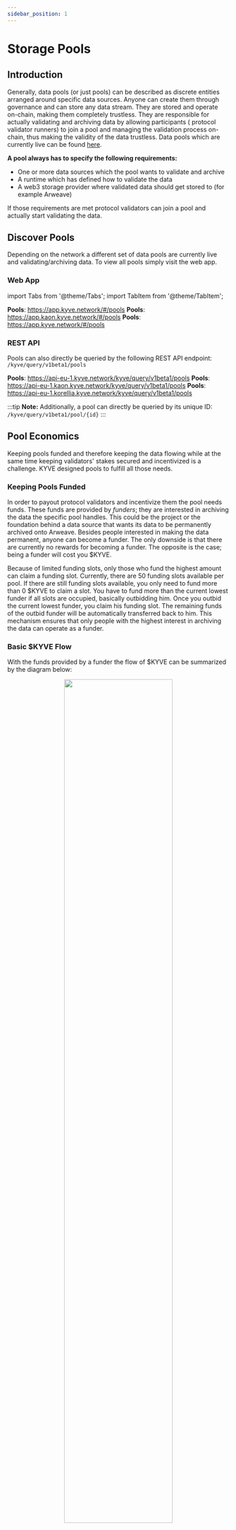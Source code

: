 ```yaml
---
sidebar_position: 1
---
```


# Storage Pools

## Introduction

Generally, data pools (or just pools) can be described as discrete entities arranged around specific data sources.
Anyone can create them through governance and can store any data stream. They are stored and operate on-chain, making
them completely trustless. They are responsible for actually validating and archiving data by allowing participants (
protocol validator runners) to join a pool and managing the validation process on-chain, thus making the validity of the data
trustless. Data pools which are currently live can be found [here](https://app.kyve.network/#/pools).

**A pool always has to specify the following requirements:**

- One or more data sources which the pool wants to validate and archive
- A runtime which has defined how to validate the data
- A web3 storage provider where validated data should get stored to (for example Arweave)

If those requirements are met protocol validators can join a pool and actually start validating the data.

## Discover Pools

Depending on the network a different set of data pools are currently live and validating/archiving data. To view all
pools simply visit the web app.

### Web App

import Tabs from '@theme/Tabs';
import TabItem from '@theme/TabItem';

<Tabs groupId="network">
  <TabItem value="kyve" label="Mainnet">
    <strong>Pools</strong>: <a href="https://app.kyve.network/#/pools">https://app.kyve.network/#/pools</a>
  </TabItem>
  <TabItem value="kaon" label="Kaon">
    <strong>Pools</strong>: <a href="https://app.kaon.kyve.network/#/pools">https://app.kaon.kyve.network/#/pools</a>
  </TabItem>
  <TabItem value="korellia" label="Korellia">
    <strong>Pools</strong>: <a href="https://app.korellia.kyve.network/#/pools">https://app.kyve.network/#/pools</a>
  </TabItem>
</Tabs>

### REST API

Pools can also directly be queried by the following REST API endpoint: `/kyve/query/v1beta1/pools`

<Tabs groupId="network">
  <TabItem value="kyve" label="Mainnet">
    <strong>Pools</strong>: <a href="https://api-eu-1.kyve.network/kyve/query/v1beta1/pools">https://api-eu-1.kyve.network/kyve/query/v1beta1/pools</a>
  </TabItem>
  <TabItem value="kaon" label="Kaon">
    <strong>Pools</strong>: <a href="https://api-eu-1.kaon.kyve.network/kyve/query/v1beta1/pools">https://api-eu-1.kaon.kyve.network/kyve/query/v1beta1/pools</a>
  </TabItem>
  <TabItem value="korellia" label="Korellia">
    <strong>Pools</strong>: <a href="https://api-eu-1.korellia.kyve.network/kyve/query/v1beta1/pools">https://api-eu-1.korellia.kyve.network/kyve/query/v1beta1/pools</a>
  </TabItem>
</Tabs>

:::tip
**Note:** Additionally, a pool can directly be queried by its unique ID: `/kyve/query/v1beta1/pool/{id}`
:::

## Pool Economics

Keeping pools funded and therefore keeping the data flowing while at the same time keeping validators' stakes secured
and incentivized is a challenge. KYVE designed pools to fulfill all those needs.

### Keeping Pools Funded

In order to payout protocol validators and incentivize them the pool needs funds. These funds are provided by _funders_;
they are interested in archiving the data the specific pool handles. This could be the project or the foundation behind
a data source that wants its data to be permanently archived onto Arweave. Besides people interested in making the data
permanent, anyone can become a funder. The only downside is that there are currently no rewards for becoming a funder.
The opposite is the case; being a funder will cost you \$KYVE.

Because of limited funding slots, only those who fund the highest amount can claim a funding slot. Currently, there are
50 funding slots available per pool. If there are still funding slots available, you only need to fund more than 0
$KYVE to claim a slot. You have to fund more than the current lowest funder if all slots are occupied, basically
outbidding him.
Once you outbid the current lowest funder, you claim his funding slot. The remaining funds of the outbid funder will be
automatically transferred back to him. This mechanism ensures that only people with the highest interest in archiving
the data can operate as a funder.

### Basic \$KYVE Flow

With the funds provided by a funder the flow of \$KYVE can be summarized by the diagram below:

<p align="center">
  <img width="70%" src="/img/pool_economics.png" />
</p>

### Keeping Protocol Nodes Incentivized

Protocol validators have many tasks. They have to collect data, bundle them, upload, and submit them. To reward these nodes for
their work and keep them incentivized, they receive bundle rewards when they successfully propose a valid bundle. As described above, those
rewards are funded by funders. But
before the uploader receives his reward, a network fee (usually 1%) is deducted and automatically transferred to the
community pool. You can find more information on the calculation of the uploader reward [here](/learn/protocol_structure/advanced_concepts/uploader_reward_calculation).

### Keeping Delegators Incentivized

Delegators are lending \$KYVE to protocol validators to help secure the network and helping them to earn more rewards. Delegators have to trust protocol validators
since they also receive a slash proportionally to their delegation. In return for putting the capital at risk delegators receive delegation rewards which are also funded by funders. These rewards are a certain fraction of the entire bundle reward, depending on the nodes commission. You can find more information about the commission
[here](/learn/protocol_structure/advanced_concepts/uploader_reward_calculation) and more details about the delegation distribution [here](/learn/protocol_structure/advanced_concepts/delegation_reward_calculation).

## Properties

To make data pools as general as possible many parameters were introduced to fit the various requirements of data
streams. For each pool the following state is stored:

### `id`

The unique identifier of each pool. This can not be changed and gets assigned automatically on creation.

### `name`

A human readable name for the pool. Also used when searching for a pool.

### `runtime`

The name of the runtime. For EVM this would be `@kyvejs/evm` for example. It is used in the protocol validator to double
check if the node actually supports this runtime and can take part in the upload/validation process.

### `logo`

A link to an image file. Usually a SVG stored on Arweave.

### `config`

Runtime specific configuration in JSON format. Usually the data sources are stored here and other pool specific
configuration the runtime needs. More information on how to configure this parameter can be found on the dedicated
runtime documentation.

### `start_key`

The key the data pool should start validating from. For blockchains the starting key would be `0` because this would
be the genesis block. For time based data streams this would be the starting date. The format of the start key depends
on the runtime.

### `current_key`

The key the data pool has validated to. If a data pool has for example validated the first 1,000 blocks of a
blockchain the current key would be `1000`.

### `current_summary`

The summary of the latest valid bundle which got validated. The summary of a bundle gets generated in the runtime and is
used to access bundle data on-chain.

### `current_index`

Since the keys are of type string the data pool internally keeps track by using indexes. These indexes are just
counters and in the case of blockchain the index corresponds to the number of blocks validated.

### `total_bundles`

A counter which keeps track of how many valid bundles the pool has produced. Used for metrics.

### `upload_interval`

How long a bundle proposal round should be at least open for voting. Usually between one and five minutes. The unit is
seconds.

### `operating_cost`

The base reward for node operators who successfully proposed a valid bundle. This should cover all fixed costs a node
operator has like server costs, transaction fees etc. in order to operate not in a loss. The unit is in ukyve.

### `min_delegation`

The minimum delegation a data pool should have before it starts validating bundles. Used for security reasons to
prevent for example only one node operator from proposing a bundle with a delegation of only 1 \$KYVE. Unit is in ukyve.

### `max_bundle_size`

The maximum amount of data items a bundle can have, otherwise it is automatically flagged as invalid. Prevents uploaders
from submitting huge bundles and therefore destabilizing the bundle validation flow.

### `disabled`

A boolean which indicates whether or not the pool has been temporary disabled by the governance or not. If a pool is
disabled it can not validate bundles and is effectively paused. Only the governance can then enable a pool again.

### `funders`

An array of entries which keep track of users that funded a pool with \$KYVE. For that the address and the current
funding amount is stored.

#### `address`

The address of the funder.

#### `amount`

The amount the funder has still left in the pool in ukyve.

### `total_funds`

The total amount of funds in ukyve the pool currently still has left.

### `protocol`

An object which holds all info about the current runtime version and the available binaries for participating as a
validator in this pool.

#### `version`

The version of the runtime. Protocol validators compare for security reasons their runtime version with the pool's version to
ensure correct behaviour.

#### `binaries`

An object in JSON format containing download URLs to the protocol validator binaries. Used by KYSOR if auto download is
enabled.

### `upgrade_plan`

An object which holds all the info when a pool has a scheduled runtime upgrade.

#### `version`

Version is the new runtime version tag of the upgrade.

#### `binaries`

Binaries is the new object in JSON format containing the download links to the new upgrade binaries.

#### `scheduled_at`

A UNIX timestamp of when the upgrade should get applied. If the scheduled time is in the past the upgrade gets applied
immediately. Else it waits until that time is reached.

#### `duration`

Duration is the time in seconds how long the pool should halt while the upgrade is getting applied. During this time no
bundles can get validated. This gives every node validator the time to properly upgrade their binaries before the pool
continues with the newer version. Usually about one day.

### `current_storage_provider_id`

The ID of the storage provider which should get used. Here `1` equals Arweave and `2` equals Bundlr. If it is zero no
storage provider is used and data just gets validated and not archived.

### `current_compression_id`

The ID of the compression which should get used before storing on the storage provider. If it is `1` it used GZip
compression. If it is zero it does no compression.

## Example

Below is the query result from a pool. The actual pool state can be found under 'data'. Additionally, the
corresponding `bundle_proposal` and all protocol validators who have joined the pool are attached with some other information
calculated on the fly.

```json
{
  "id": "0",
  "data": {
    "id": "0",
    "name": "Moonbeam",
    "runtime": "@kyvejs/evm",
    "logo": "ar://9FJDam56yBbmvn8rlamEucATH5UcYqSBw468rlCXn8E",
    "config": "ar://DgdB-2hLrxjhyEEbCML__dgZN5_uS7T6Z5XDkaFh3P0",
    "start_key": "1188653",
    "current_key": "3003881",
    "current_summary": "0x09979a8fecec0a89d9b4d6e43c4bf6b7d31d5f25b140ee64a7b30f75ba021f59",
    "current_index": "3003432",
    "total_bundles": "115984",
    "upload_interval": "120",
    "operating_cost": "2500000000",
    "min_delegation": "100000000000000",
    "max_bundle_size": "100",
    "disabled": false,
    "funders": [
      {
        "address": "kyve1hfvhl7vf635xta2l4y5p4myj23pp7sg08f5rew",
        "amount": "360529737262038"
      }
    ],
    "total_funds": "360529737262038",
    "protocol": {
      "version": "1.0.0-beta.6",
      "binaries": "{\"kyve-linux-arm64\":\"https://github.com/KYVENetwork/kyvejs/releases/download/%40kyvejs%2Fevm%401.0.0-beta.6/kyve-linux-arm64.zip\",\"kyve-linux-x64\":\"https://github.com/KYVENetwork/kyvejs/releases/download/%40kyvejs%2Fevm%401.0.0-beta.6/kyve-linux-x64.zip\",\"kyve-macos-x64\":\"https://github.com/KYVENetwork/kyvejs/releases/download/%40kyvejs%2Fevm%401.0.0-beta.6/kyve-macos-x64.zip\"}",
      "last_upgrade": "1675501187"
    },
    "upgrade_plan": {
      "version": "",
      "binaries": "",
      "scheduled_at": "0",
      "duration": "0"
    },
    "current_storage_provider_id": 1,
    "current_compression_id": 1
  },
  "bundle_proposal": {
    "pool_id": "0",
    "storage_id": "H4wmW_jwO_tOETu4aHEUAZjwQ3onyVNq1NLMjRkH_pI",
    "uploader": "kyve12htkqlkx4mmd2fw6d9jpmttyykjdpnadd3w45k",
    "next_uploader": "kyve14yrlpnrwfhtu6u4kux2k8gem04rehulyjldzma",
    "data_size": "22947",
    "bundle_size": "20",
    "to_key": "3003901",
    "bundle_summary": "0x008f89084595a842251558f253ad72810dbd5b879eddf2a610e15cbbc27b853b",
    "data_hash": "682ba4b5fec5f3df18941047c040a75a53ecd49557023906ef8778a7699d9d20",
    "updated_at": "1677077694",
    "voters_valid": [
      "kyve12htkqlkx4mmd2fw6d9jpmttyykjdpnadd3w45k",
      "kyve14yrlpnrwfhtu6u4kux2k8gem04rehulyjldzma",
      "kyve10flshfy53rz0tfmuyt3n2ptx2z0t0rardql4ks"
    ],
    "voters_invalid": [],
    "voters_abstain": ["kyve1kslrzlrjw25e9c48ck2j4777m6cqqkcryntfja"],
    "from_key": "3003882",
    "storage_provider_id": 1,
    "compression_id": 1
  },
  "stakers": [
    "kyve10flshfy53rz0tfmuyt3n2ptx2z0t0rardql4ks",
    "kyve10p7hvhef9rwjujtgkqetfznwsfk09w0kwjq8c8",
    "kyve10tv5zp58j90v926gpgn26g97arcmezarsclzws",
    "kyve12gzunma7tr3undhtqqkax7a4xa9xceflu0uwpf",
    "kyve12htkqlkx4mmd2fw6d9jpmttyykjdpnadd3w45k",
    "kyve13xzj5e568n4kwe76ayzmzzuraz6c9vnaslrn3t",
    "kyve14ah6djgs435j8x6h7hxvysdxnaq7u97hf265dp",
    "kyve14s2kxx6n9nx68eefuqg2npc8jq3cfz6j6hw8f7",
    "kyve14yrlpnrwfhtu6u4kux2k8gem04rehulyjldzma",
    "kyve15mt7rmc782jv3sx5dta0ut8k2z38vhrtzcr4sq"
  ],
  "total_self_delegation": "1821046243698393",
  "total_delegation": "4509813459035511",
  "status": "POOL_STATUS_ACTIVE"
}
```

